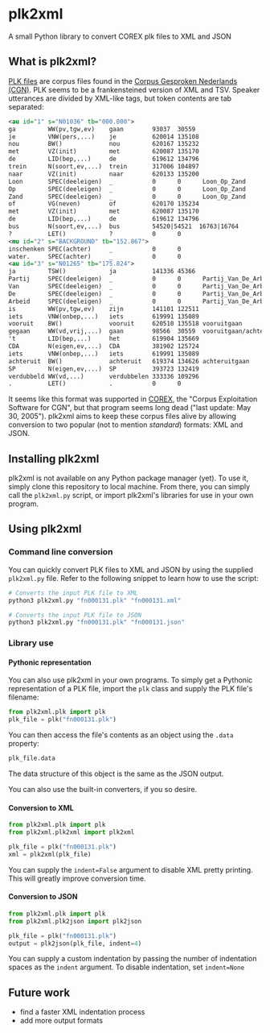 # plk2xml
A small Python library to convert COREX plk files to XML and JSON

## What is plk2xml?

[PLK files](https://ivdnt.org/images/stories/producten/documentatie/cgn_website/doc_Dutch/topics/formats/text/plk.htm) are corpus files found in the [Corpus Gesproken Nederlands (CGN)](https://lands.let.ru.nl/cgn/). PLK seems to be a frankensteined version of XML and TSV. Speaker utterances are divided by XML-like tags, but token contents are tab separated:

```xml
<au id="1" s="N01036" tb="000.000">
ga         WW(pv,tgw,ev)    gaan        93037  30559
je         VNW(pers,...)    je          620014 135108
nou        BW()             nou         620167 135232
met        VZ(init)         met         620087 135170
de         LID(bep,...)     de          619612 134796
trein      N(soort,ev,...)  trein       317006 104897
naar       VZ(init)         naar        620133 135200
Loon       SPEC(deeleigen)  _           0      0      Loon_Op_Zand              608839        8,9,10
Op         SPEC(deeleigen)  _           0      0      Loon_Op_Zand              608839        8,9,10
Zand       SPEC(deeleigen)  _           0      0      Loon_Op_Zand              608839        8,9,10
of         VG(neven)        of          620170 135234
met        VZ(init)         met         620087 135170
de         LID(bep,...)     de          619612 134796
bus        N(soort,ev,...)  bus         54520|54521  16763|16764
?          LET()            ?           0      0
<mu id="2" s="BACKGROUND" tb="152.867">
inschenken SPEC(achter)     _           0      0
water.     SPEC(achter)     _           0      0
<au id="3" s="N01265" tb="175.824">
ja         TSW()            ja          141336 45366
Partij     SPEC(deeleigen)  _           0      0      Partij_Van_De_Arbeid      610975        2,3,4,5
Van        SPEC(deeleigen)  _           0      0      Partij_Van_De_Arbeid      610975        2,3,4,5
De         SPEC(deeleigen)  _           0      0      Partij_Van_De_Arbeid      610975        2,3,4,5
Arbeid     SPEC(deeleigen)  _           0      0      Partij_Van_De_Arbeid      610975        2,3,4,5
is         WW(pv,tgw,ev)    zijn        141101 122511
iets       VNW(onbep,...)   iets        619991 135089
vooruit    BW()             vooruit     620510 135518 vooruitgaan               504346        8,9
gegaan     WW(vd,vrij,...)  gaan        98566  30559  vooruitgaan/achteruitgaan 504346/500431 8,9/9,13
't         LID(bep,...)     het         619904 135669
CDA        N(eigen,ev,...)  CDA         381902 125724
iets       VNW(onbep,...)   iets        619991 135089
achteruit  BW()             achteruit   619374 134626 achteruitgaan             500431        9,13
SP         N(eigen,ev,...)  SP          393723 132419
verdubbeld WW(vd,...)       verdubbelen 333336 109296
.          LET()            .           0      0
```

It seems like this format was supported in [COREX](https://www.mpi.nl/COREX/), the "Corpus Exploitation Software for CGN", but that program seems long dead ("last update: May 30, 2005"). plk2xml aims to keep these corpus files alive by allowing conversion to two popular (not to mention *standard*) formats: XML and JSON.

## Installing plk2xml

plk2xml is not available on any Python package manager (yet). To use it, simply clone this repository to local machine. From there, you can simply call the `plk2xml.py` script, or import plk2xml's libraries for use in your own program.

## Using plk2xml

### Command line conversion

You can quickly convert PLK files to XML and JSON by using the supplied `plk2xml.py` file. Refer to the following snippet to learn how to use the script:

```bash
# Converts the input PLK file to XML
python3 plk2xml.py "fn000131.plk" "fn000131.xml"

# Converts the input PLK file to JSON
python3 plk2xml.py "fn000131.plk" "fn000131.json"
```

### Library use

#### Pythonic representation

You can also use plk2xml in your own programs. To simply get a Pythonic representation of a PLK file, import the `plk` class and supply the PLK file's filename:
```python
from plk2xml.plk import plk
plk_file = plk("fn000131.plk")
```
You can then access the file's contents as an object using the `.data` property:
```python
plk_file.data
```
The data structure of this object is the same as the JSON output.

You can also use the built-in converters, if you so desire.

#### Conversion to XML

```python
from plk2xml.plk import plk
from plk2xml.plk2xml import plk2xml

plk_file = plk("fn000131.plk")
xml = plk2xml(plk_file)
```

You can supply the `indent=False` argument to disable XML pretty printing. This will greatly improve conversion time.

#### Conversion to JSON

```python
from plk2xml.plk import plk
from plk2xml.plk2json import plk2json

plk_file = plk("fn000131.plk")
output = plk2json(plk_file, indent=4)
``` 

You can supply a custom indentation by passing the number of indentation spaces as the `indent` argument. To disable indentation, set `indent=None`

## Future work

- find a faster XML indentation process
- add more output formats